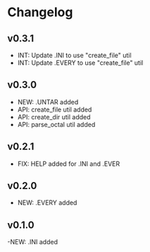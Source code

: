 Changelog
=

v0.3.1
-
 - INT: Update .INI to use "create_file" util
 - INT: Update .EVERY to use "create_file" util

v0.3.0
-
 - NEW: .UNTAR added
 - API: create_file util added
 - API: create_dir util added
 - API: parse_octal util added

v0.2.1
-
 - FIX: HELP added for .INI and .EVER
 
v0.2.0
-
 - NEW: .EVERY added
 
v0.1.0
-
  -NEW: .INI added
